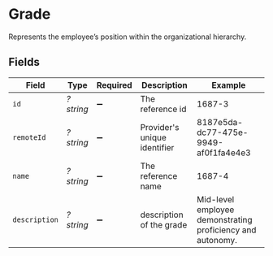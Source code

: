 # Grade

Represents the employee’s position within the organizational hierarchy.


## Fields

| Field                                                      | Type                                                       | Required                                                   | Description                                                | Example                                                    |
| ---------------------------------------------------------- | ---------------------------------------------------------- | ---------------------------------------------------------- | ---------------------------------------------------------- | ---------------------------------------------------------- |
| `id`                                                       | *?string*                                                  | :heavy_minus_sign:                                         | The reference id                                           | 1687-3                                                     |
| `remoteId`                                                 | *?string*                                                  | :heavy_minus_sign:                                         | Provider's unique identifier                               | 8187e5da-dc77-475e-9949-af0f1fa4e4e3                       |
| `name`                                                     | *?string*                                                  | :heavy_minus_sign:                                         | The reference name                                         | 1687-4                                                     |
| `description`                                              | *?string*                                                  | :heavy_minus_sign:                                         | description of the grade                                   | Mid-level employee demonstrating proficiency and autonomy. |